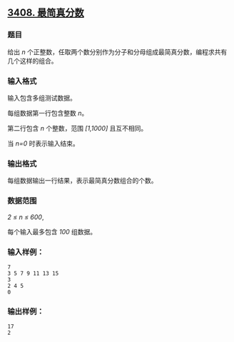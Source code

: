 ## [3408. 最简真分数](https://www.acwing.com/problem/content/3411/)

### 题目

给出 *n* 个正整数，任取两个数分别作为分子和分母组成最简真分数，编程求共有几个这样的组合。

### 输入格式

输入包含多组测试数据。

每组数据第一行包含整数 *n*。

第二行包含 *n* 个整数，范围 *[1,1000]* 且互不相同。

当 *n=0* 时表示输入结束。

### 输出格式

每组数据输出一行结果，表示最简真分数组合的个数。

### 数据范围

*2 ≤ n ≤ 600*,

每个输入最多包含 *100* 组数据。

### 输入样例：

```
7
3 5 7 9 11 13 15
3
2 4 5
0
```

### 输出样例：

```
17
2
```
